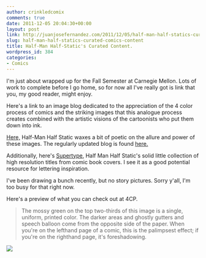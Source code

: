 ```yaml
---
author: crinkledcomix
comments: true
date: 2011-12-05 20:04:30+00:00
layout: post
link: http://juanjosefernandez.com/2011/12/05/half-man-half-statics-curated-comics-content/
slug: half-man-half-statics-curated-comics-content
title: Half-Man Half-Static's Curated Content.
wordpress_id: 384
categories:
- Comics
---
```


I'm just about wrapped up for the Fall Semester at Carnegie Mellon. Lots of work to complete before I go home, so for now all I've really got is link that you, my good reader, might enjoy.

Here's a link to an image blog dedicated to the appreciation of the 4 color process of comics and the striking images that this analogue process creates combined with the artistic visions of the cartoonists who put them down into ink.

[Here,](http://4cp.posterous.com/in-defense-of-dots-the-lost-art-of-comic-book) Half-Man Half Static waxes a bit of poetic on the allure and power of these images.
The regularly updated blog is found [here.](http://4cp.posterous.com/)

Additionally, here's [Supertype](http://supertype.posterous.com/), Half Man Half Static's solid little collection of high resolution titles from comic book covers. I see it as a good potential resource for lettering inspiration.

I've been drawing a bunch recently, but no story pictures. Sorry y'all, I'm too busy for that right now.

Here's a preview of what you can check out at 4CP.


<blockquote>The mossy green on the top two-thirds of this image is a single, uniform, printed color. The darker areas and ghostly gutters and speech balloon come from the opposite side of the paper. When you're on the lefthand page of a comic, this is the palimpsest effect; if you're on the righthand page, it's foreshadowing.</blockquote>


[![](http://fernandezjuanjose.files.wordpress.com/2011/12/greenbleedhsofmyst201.jpg)](http://fernandezjuanjose.files.wordpress.com/2011/12/greenbleedhsofmyst201.jpg)
